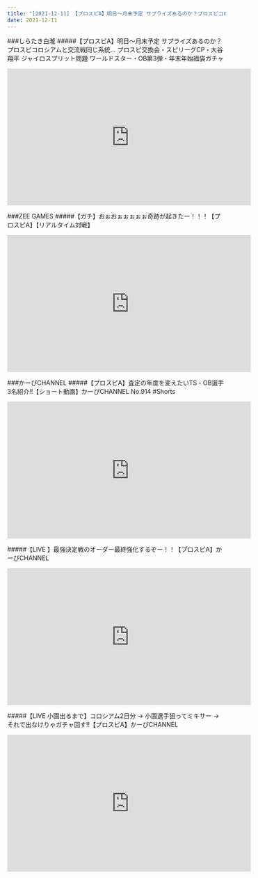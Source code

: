 ```yaml
---
title: "[2021-12-11] 【プロスピA】明日～月末予定 サプライズあるのか？プロスピコロシアムと交流戦同じ系統… プロスピ交換会・スピリーグCP・大谷翔平 ジャイロスプリット問題 ワールドスター・OB第3弾・年末年始福袋ガチャ 他"
date: 2021-12-11
---
```

###しらたき白瀧
#####【プロスピA】明日～月末予定 サプライズあるのか？プロスピコロシアムと交流戦同じ系統… プロスピ交換会・スピリーグCP・大谷翔平 ジャイロスプリット問題 ワールドスター・OB第3弾・年末年始福袋ガチャ
<iframe width="560" height="315" src="https://www.youtube.com/embed/l5Qe_7vg4jU" frameborder="0" allow="accelerometer; autoplay; clipboard-write; encrypted-media; gyroscope; picture-in-picture" allowfullscreen></iframe>

###ZEE GAMES
#####【ガチ】おぉおぉぉぉぉぉ奇跡が起きたー！！！【プロスピA】【リアルタイム対戦】
<iframe width="560" height="315" src="https://www.youtube.com/embed/RbMtACJDGFM" frameborder="0" allow="accelerometer; autoplay; clipboard-write; encrypted-media; gyroscope; picture-in-picture" allowfullscreen></iframe>

###かーぴCHANNEL
#####【プロスピA】査定の年度を変えたいTS・OB選手 3名紹介!!【ショート動画】かーぴCHANNEL No.914 #Shorts
<iframe width="560" height="315" src="https://www.youtube.com/embed/ANmtjt-wgXw" frameborder="0" allow="accelerometer; autoplay; clipboard-write; encrypted-media; gyroscope; picture-in-picture" allowfullscreen></iframe>

#####【LIVE 】最強決定戦のオーダー最終強化するぞー！！【プロスピA】かーぴCHANNEL
<iframe width="560" height="315" src="https://www.youtube.com/embed/sm5DASXnbLI" frameborder="0" allow="accelerometer; autoplay; clipboard-write; encrypted-media; gyroscope; picture-in-picture" allowfullscreen></iframe>

#####【LIVE 小園出るまで】コロシアム2日分 → 小園選手狙ってミキサー → それで出なけりゃガチャ回す!!【プロスピA】かーぴCHANNEL
<iframe width="560" height="315" src="https://www.youtube.com/embed/xEDmoUQ6Lco" frameborder="0" allow="accelerometer; autoplay; clipboard-write; encrypted-media; gyroscope; picture-in-picture" allowfullscreen></iframe>


